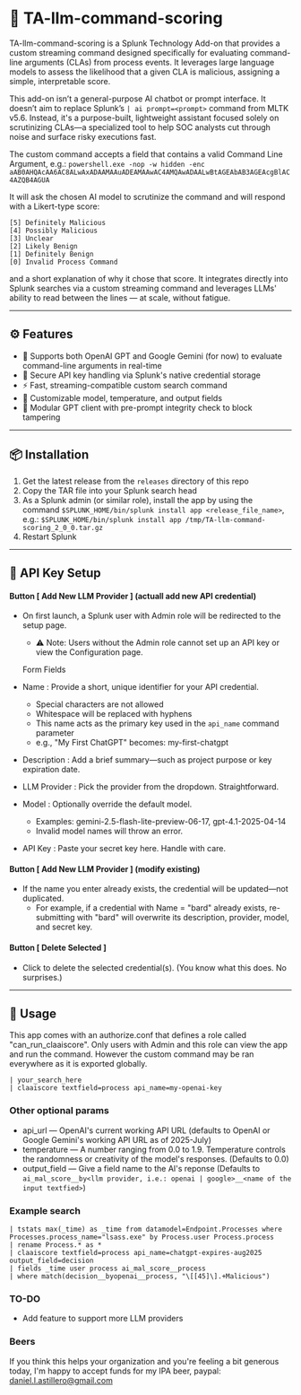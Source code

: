 # 🧠 TA-llm-command-scoring

TA-llm-command-scoring is a Splunk Technology Add-on that provides a custom streaming command designed specifically for evaluating command-line arguments (CLAs) from process events. It leverages large language models to assess the likelihood that a given CLA is malicious, assigning a simple, interpretable score.

This add-on isn’t a general-purpose AI chatbot or prompt interface. It doesn’t aim to replace Splunk’s `| ai prompt=<prompt>` command from MLTK v5.6. Instead, it's a purpose-built, lightweight assistant focused solely on scrutinizing CLAs—a specialized tool to help SOC analysts cut through noise and surface risky executions fast.

The custom command accepts a field that contains a valid Command Line Argument, e.g.: `powershell.exe -nop -w hidden -enc aAB0AHQAcAA6AC8ALwAxADAAMAAuADEAMAAwAC4AMQAwADAALwBtAGEAbAB3AGEAcgBlAC4AZQB4AGUA`

It will ask the chosen AI model to scrutinize the command and will respond with a Likert-type score:
```
[5] Definitely Malicious 
[4] Possibly Malicious
[3] Unclear 
[2] Likely Benign 
[1] Definitely Benign 
[0] Invalid Process Command 
```
and a short explanation of why it chose that score. It integrates directly into Splunk searches via a custom streaming command and leverages LLMs' ability to read between the lines — at scale, without fatigue.

---

## ⚙️ Features

- 🧠 Supports both OpenAI GPT and Google Gemini (for now) to evaluate command-line arguments in real-time
- 🔐 Secure API key handling via Splunk's native credential storage
- ⚡ Fast, streaming-compatible custom search command
- 🔎 Customizable model, temperature, and output fields
- 🧩 Modular GPT client with pre-prompt integrity check to block tampering

---

## 📦 Installation

1. Get the latest release from the `releases` directory of this repo
2. Copy the TAR file into your Splunk search head
3. As a Splunk admin (or similar role), install the app by using the command `$SPLUNK_HOME/bin/splunk install app <release_file_name>`, e.g.: `$SPLUNK_HOME/bin/splunk install app /tmp/TA-llm-command-scoring_2_0_0.tar.gz`
4. Restart Splunk

---

## 🔐 API Key Setup

#### Button [ Add New LLM Provider ] (actuall add new API credential)
- On first launch, a Splunk user with Admin role will be redirected to the setup page.
    - ⚠️ Note: Users without the Admin role cannot set up an API key or view the Configuration page.

    Form Fields
- Name : Provide a short, unique identifier for your API credential.
    - Special characters are not allowed
    - Whitespace will be replaced with hyphens
    - This name acts as the primary key used in the `api_name` command parameter
    - e.g., "My First ChatGPT" becomes: my-first-chatgpt
- Description : Add a brief summary—such as project purpose or key expiration date.
- LLM Provider : Pick the provider from the dropdown. Straightforward.
- Model : Optionally override the default model.
    - Examples: gemini-2.5-flash-lite-preview-06-17, gpt-4.1-2025-04-14
    - Invalid model names will throw an error.
- API Key : Paste your secret key here. Handle with care.

#### Button [ Add New LLM Provider ] (modify existing)
- If the name you enter already exists, the credential will be updated—not duplicated.
    - For example, if a credential with Name = "bard" already exists, re-submitting with "bard" will overwrite its description, provider, model, and secret key.

#### Button [ Delete Selected ]
- Click to delete the selected credential(s). (You know what this does. No surprises.)
---

## 🧪 Usage

This app comes with an authorize.conf that defines a role called "can_run_claaiscore". Only users with Admin and this role can view the app and run the command. However the custom command may be ran everywhere as it is exported globally. 

```spl
| your_search_here 
| claaiscore textfield=process api_name=my-openai-key
```

### Other optional params
- api_url — OpenAI's current working API URL (defaults to OpenAI or Google Gemini's working API URL as of 2025-July)
- temperature — A number ranging from 0.0 to 1.9. Temperature controls the randomness or creativity of the model's responses. (Defaults to 0.0)
- output_field — Give a field name to the AI's reponse (Defaults to `ai_mal_score__by<llm provider, i.e.: openai | google>__<name of the input textfied>`)

### Example search
```spl
| tstats max(_time) as _time from datamodel=Endpoint.Processes where Processes.process_name="lsass.exe" by Process.user Process.process
| rename Process.* as *
| claaiscore textfield=process api_name=chatgpt-expires-aug2025 output_field=decision
| fields _time user process ai_mal_score__process
| where match(decision__byopenai__process, "\[[45]\].+Malicious")
```

### TO-DO
- Add feature to support more LLM providers

### Beers
If you think this helps your organization and you're feeling a bit generous today, I'm happy to accept funds for my IPA beer, paypal: daniel.l.astillero@gmail.com
